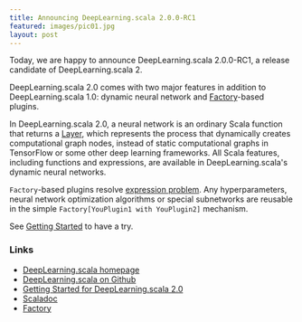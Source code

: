```yaml
---
title: Announcing DeepLearning.scala 2.0.0-RC1
featured: images/pic01.jpg
layout: post
---
```


Today, we are happy to announce DeepLearning.scala 2.0.0-RC1, a release candidate of DeepLearning.scala 2.

DeepLearning.scala 2.0 comes with two major features in addition to DeepLearning.scala 1.0: dynamic neural network and [Factory](https://javadoc.io/page/com.thoughtworks.feature/factory_2.11/latest/com/thoughtworks/feature/Factory.html)-based plugins.

In DeepLearning.scala 2.0, a neural network is an ordinary Scala function that returns a [Layer](https://javadoc.io/page/com.thoughtworks.deeplearning/plugins-builtins_2.11/latest/com/thoughtworks/deeplearning/plugins/Layers$Layer.html), which represents the process that dynamically creates computational graph nodes, instead of static computational graphs in TensorFlow or some other deep learning frameworks. All Scala features, including functions and expressions, are available in DeepLearning.scala's dynamic neural networks.

`Factory`-based plugins resolve [expression problem](https://en.wikipedia.org/wiki/Expression_problem). Any hyperparameters, neural network optimization algorithms or special subnetworks are reusable in the simple `Factory[YouPlugin1 with YouPlugin2]` mechanism.

See [Getting Started](http://deeplearning.thoughtworks.school/demo/2.0.0-Preview/GettingStarted.html) to have a try.

### Links

* [DeepLearning.scala homepage](http://deeplearning.thoughtworks.school/)
* [DeepLearning.scala on Github](https://github.com/ThoughtWorksInc/DeepLearning.scala/)
* [Getting Started for DeepLearning.scala 2.0](http://deeplearning.thoughtworks.school/demo/2.0.0-Preview/GettingStarted.html)
* [Scaladoc](https://javadoc.io/page/com.thoughtworks.deeplearning/deeplearning_2.11/latest/com/thoughtworks/deeplearning/package.html)
* [Factory](https://javadoc.io/page/com.thoughtworks.feature/factory_2.11/latest/com/thoughtworks/feature/Factory.html)
